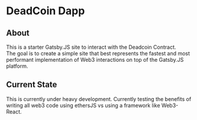 # DeadCoin Dapp

## About
This is a starter Gatsby.JS site to interact with the Deadcoin Contract.  
The goal is to create a simple site that best represents the fastest and most performant implementation of Web3 interactions on top of the Gatsby.JS platform.  

## Current State
This is currently under heavy development.
Currently testing the benefits of writing all web3 code using ethersJS vs using a framework like Web3-React.

